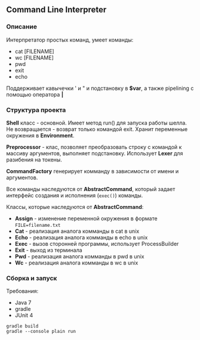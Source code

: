 ## Command Line Interpreter

### Описание
Интерпретатор простых команд, умеет команды:
* cat [FILENAME]
* wc [FILENAME]
* pwd
* exit
* echo

Поддерживает кавычечки \' и \" и подстановку в **$var**, а также pipelining с помощью оператора **|**

### Структура проекта
**Shell** класс - основной. Имеет метод run() для запуска работы шелла. 
Не возвращается - возврат только командой exit. Хранит переменные окружения в **Environment**.

**Preprocessor** - клас, позволяет преобразовать строку с командой к массиву аргументов, 
выполняет подстановку. Использует **Lexer** для разибения на токены.

**CommandFactory** генерирует комманду в зависимости от имени и аргументов.

Все команды наследуются от **AbstractCommand**, который задает интерфейс создания и исполнения
(`exec()`) команды. 

Классы, которые наследуются от **AbstractCommand**:
* **Assign** - изменение переменной окружения в формате `FILE=filename.txt`
* **Cat** - реализация аналога комманды в cat в unix
* **Echo** - реализация аналога комманды в echo в unix
* **Exec** - вызов сторонней программы, использует ProcessBuilder
* **Exit** - выход из терминала
* **Pwd**  - реализация аналога комманды в pwd в unix
* **Wc** - реализация аналога комманды в wc в unix

### Сборка и запуск
Требования:
* Java 7
* gradle
* JUnit 4

```
gradle build
gradle --console plain run
```
